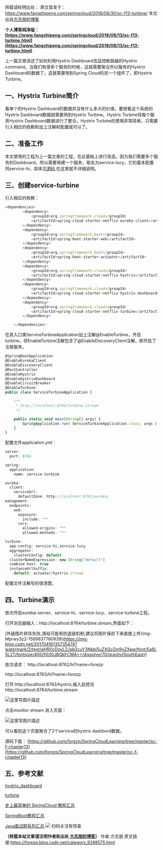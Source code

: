 转载请标明出处：
原文首发于：https://www.fangzhipeng.com/springcloud/2018/08/30/sc-f13-turbine/
本文出自[方志朋的博客](https://www.fangzhipeng.com/)

**个人博客纯净版：[https://www.fangzhipeng.com/springcloud/2018/08/13/sc-f13-turbine.html](https://www.fangzhipeng.com/springcloud/2018/08/13/sc-f13-turbine.html)**

上一篇文章讲述了如何利用Hystrix Dashboard去监控断路器的Hystrix command。当我们有很多个服务的时候，这就需要聚合所以服务的Hystrix Dashboard的数据了。这就需要用到Spring Cloud的另一个组件了，即Hystrix Turbine。

## 一、Hystrix Turbine简介

看单个的Hystrix Dashboard的数据并没有什么多大的价值，要想看这个系统的Hystrix Dashboard数据就需要用到Hystrix Turbine。Hystrix Turbine将每个服务Hystrix Dashboard数据进行了整合。Hystrix Turbine的使用非常简单，只需要引入相应的依赖和加上注解和配置就可以了。

## 二、准备工作

本文使用的工程为上一篇文章的工程，在此基础上进行改造。因为我们需要多个服务的Dashboard，所以需要再建一个服务，取名为service-lucy，它的基本配置同service-hi，具体见[源码](https://github.com/forezp/SpringCloudLearning/tree/master/sc-f-chapter13),在这里就不详细说明。

## 三、创建service-turbine

引入相应的依赖：
```js 
<dependencies>
        <dependency>
            <groupId>org.springframework.cloud</groupId>
            <artifactId>spring-cloud-starter-netflix-eureka-client</artifactId>
        </dependency>
        <dependency>
            <groupId>org.springframework.boot</groupId>
            <artifactId>spring-boot-starter-web</artifactId>
        </dependency>
        <dependency>
            <groupId>org.springframework.boot</groupId>
            <artifactId>spring-boot-starter-actuator</artifactId>
        </dependency>
        <dependency>
            <groupId>org.springframework.cloud</groupId>
            <artifactId>spring-cloud-starter-netflix-hystrix</artifactId>
        </dependency>
        <dependency>
            <groupId>org.springframework.cloud</groupId>
            <artifactId>spring-cloud-starter-netflix-hystrix-dashboard</artifactId>
        </dependency>
        <dependency>
            <groupId>org.springframework.cloud</groupId>
            <artifactId>spring-cloud-starter-netflix-turbine</artifactId>
        </dependency>

    </dependencies>
```

在其入口类ServiceTurbineApplication加上注解@EnableTurbine，开启turbine，@EnableTurbine注解包含了@EnableDiscoveryClient注解，即开启了注册服务。

```js 
@SpringBootApplication
@EnableEurekaClient
@EnableDiscoveryClient
@RestController
@EnableHystrix
@EnableHystrixDashboard
@EnableCircuitBreaker
@EnableTurbine
public class ServiceTurbineApplication {

    /**
     * http://localhost:8764/turbine.stream
     */

    public static void main(String[] args) {
        SpringApplication.run( ServiceTurbineApplication.class, args );
    }
}
```

配置文件application.yml：

```js 
server:
  port: 8764

spring:
  application:
    name: service-turbine

eureka:
  client:
    serviceUrl:
      defaultZone: http://localhost:8761/eureka/
management:
  endpoints:
    web:
      exposure:
        include: "*"
      cors:
        allowed-origins: "*"
        allowed-methods: "*"

turbine:
  app-config: service-hi,service-lucy
  aggregator:
    clusterConfig: default
  clusterNameExpression: new String("default")
  combine-host: true
  instanceUrlSuffix:
    default: actuator/hystrix.stream
```

配置文件注解写的很清楚。

## 四、Turbine演示

依次开启eureka-server、service-hi、service-lucy、service-turbine工程。

打开浏览器输入：http://localhost:8764/turbine.stream,界面如下：

[外链图片转存失败,源站可能有防盗链机制,建议将图片保存下来直接上传(img-Mprwy3z2-1569837780939)(https://img-blog.csdn.net/20170416135735474?watermark/2/text/aHR0cDovL2Jsb2cuY3Nkbi5uZXQvZm9yZXpw/font/5a6L5L2T/fontsize/400/fill/I0JBQkFCMA==/dissolve/70/gravity/SouthEast)]

依次请求：
http://localhost:8762/hi?name=forezp

http://localhost:8763/hi?name=forezp

打开:http://localhost:8763/hystrix,输入监控流http://localhost:8764/turbine.stream

![这里写图片描述](https://gitee.com/hezhiyuan007/java-study/raw/master/images/springcloud/bdc0ba0c-5e65-4c9f-9578-03c1a2bb69a8.png)

点击monitor stream 进入页面：

![这里写图片描述](https://gitee.com/hezhiyuan007/java-study/raw/master/images/springcloud/c64b57c1-34b8-4b3a-969e-33710316be51.png)

可以看到这个页面聚合了2个service的hystrix dashbord数据。

源码下载：
[https://github.com/forezp/SpringCloudLearning/tree/master/sc-f-chapter13](https://github.com/forezp/SpringCloudLearning/tree/master/sc-f-chapter13)

## 五、参考文献

[hystrix_dashboard](http://projects.spring.io/spring-cloud/spring-cloud.html#_circuit_breaker_hystrix_dashboard)

[turbine](http://projects.spring.io/spring-cloud/spring-cloud.html#_turbine)

[史上最简单的 SpringCloud 教程汇总](https://blog.csdn.net/forezp/article/details/70148833)

[SpringBoot教程汇总](https://blog.csdn.net/forezp/article/details/70341818)

[Java面试题系列汇总](https://blog.csdn.net/forezp/article/details/85163411)
![](https://gitee.com/hezhiyuan007/java-study/raw/master/images/springcloud/53b3e765-f4e5-4c5e-8166-0ff619fd4b90.png)
扫码关注有惊喜

**（转载本站文章请注明作者和出处 [方志朋的博客](https://www.fangzhipeng.com)）**
作者:方志朋  原文链接:https://forezp.blog.csdn.net/category_9268575.html
